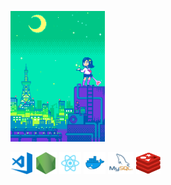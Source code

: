 
<a href="https://1041uuu.tumblr.com/" ><img width="30%" src="https://github.com/1ilsang/1ilsang/blob/master/assets/images/dot.gif"></a>

<a href="https://code.visualstudio.com"><code><img height="35" src="https://github.com/1ilsang/1ilsang/blob/master/assets/images/visual-studio-code.png"></code></a>
<a href="https://nodejs.org"><code><img height="35" src="https://github.com/1ilsang/1ilsang/blob/master/assets/images/nodejs.png"></code></a>
<a href="https://reactjs.org"><code><img height="35" src="https://github.com/1ilsang/1ilsang/blob/master/assets/images/react.png"></code></a>
<a href="https://www.docker.com"><code><img height="35" src="https://github.com/1ilsang/1ilsang/blob/master/assets/images/docker.png"></code></a>
<a href="https://www.mysql.com"><code><img height="35" src="https://github.com/1ilsang/1ilsang/blob/master/assets/images/mysql.png"></code></a>
<a href="https://redis.io"><code><img height="35" src="https://github.com/1ilsang/1ilsang/blob/master/assets/images/redis.png"></code></a>
